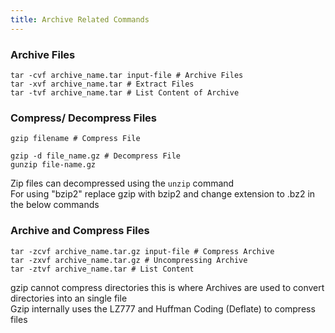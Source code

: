 ```yaml
---
title: Archive Related Commands
---
```


### Archive Files

````shell
tar -cvf archive_name.tar input-file # Archive Files
tar -xvf archive_name.tar # Extract Files
tar -tvf archive_name.tar # List Content of Archive
````

### Compress/ Decompress Files

````shell
gzip filename # Compress File

gzip -d file_name.gz # Decompress File
gunzip file-name.gz
````

Zip files can decompressed using the `unzip` command  
For using "bzip2" replace gzip with bzip2 and change extension to .bz2 in the below commands

### Archive and Compress Files

````shell
tar -zcvf archive_name.tar.gz input-file # Compress Archive
tar -zxvf archive_name.tar.gz # Uncompressing Archive
tar -ztvf archive_name.tar # List Content
````

gzip cannot compress directories this is where Archives are used to  convert directories into an single file  
Gzip internally uses the LZ777 and Huffman Coding (Deflate) to compress files